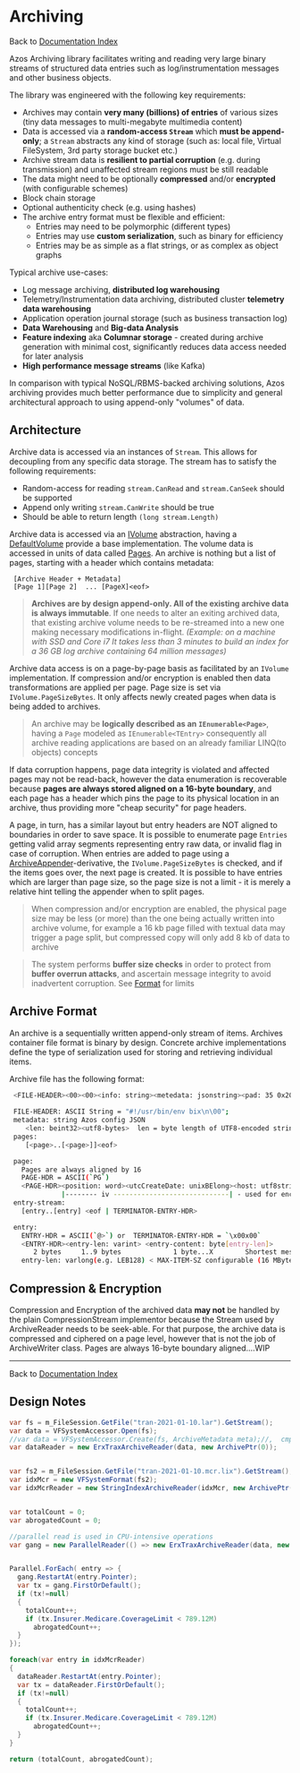 ﻿# Archiving

Back to [Documentation Index](/src/documentation-index.md)

Azos Archiving library facilitates writing and reading very large binary streams of 
structured data entries such as log/instrumentation messages and other business objects.

The library was engineered with the following key requirements:
- Archives may contain **very many (billions) of entries** of various sizes (tiny data messages to multi-megabyte multimedia content)
- Data is accessed via a **random-access `Stream`** which **must be append-only**; a `Stream` abstracts any kind of storage (such as: local file, Virtual FileSystem, 3rd party storage bucket etc.)
- Archive stream data is **resilient to partial corruption** (e.g. during transmission) and unaffected stream regions must be still readable
- The data might need to be optionally **compressed** and/or **encrypted** (with configurable schemes)
- Block chain storage
- Optional authenticity check (e.g. using hashes)
- The archive entry format must be flexible and efficient:
   - Entries may need to be polymorphic (different types)
   - Entries may use **custom serialization**, such as binary for efficiency
   - Entries may be as simple as a flat strings, or as complex as object graphs

Typical archive use-cases:
- Log message archiving, **distributed log warehousing**
- Telemetry/Instrumentation data archiving, distributed cluster **telemetry data warehousing**
- Application operation journal storage (such as business transaction log)
- **Data Warehousing** and **Big-data Analysis**
- **Feature indexing** aka **Columnar storage** - created during archive generation with minimal cost, significantly reduces data access needed for later analysis
- **High performance message streams** (like Kafka)

 In comparison with typical NoSQL/RBMS-backed archiving solutions, Azos archiving provides much better performance due to simplicity 
 and general architectural approach to using append-only "volumes" of data.

## Architecture

Archive data is accessed via an instances of `Stream`. This allows for decoupling from any specific data storage.
The stream has to satisfy the following requirements:
- Random-access for reading `stream.CanRead` and `stream.CanSeek` should be supported
- Append only writing `stream.CanWrite` should be true
- Should be able to return length `(long stream.Length)`

Archive data is accessed via an [IVolume](IVolume.cs) abstraction, having a [DefaultVolume](DefaultVolume.cs) provide
a base implementation. The volume data is accessed in units of data called [Pages](Page.cs). An archive is nothing but a
list of pages, starting with a header which contains metadata:
```
 [Archive Header + Metadata]
 [Page 1][Page 2]  ... [PageX]<eof>
```
> **Archives are by design append-only. All of the existing archive data is always immutable**. If one needs to alter an
> exiting archived data, that existing archive volume needs to be re-streamed into a new one making necessary modifications
> in-flight. *(Example: on a machine with SSD and Core i7 It takes less than 3 minutes to build an index for a 36 GB log archive containing 64 million messages)*

Archive data access is on a page-by-page basis as facilitated by an `IVolume` implementation. If compression and/or encryption is 
enabled then data transformations are applied per page. Page size is set via `IVolume.PageSizeBytes`. It only affects newly created 
pages when data is being added to archives.

> An archive may be **logically described as an `IEnumerable<Page>`**, having a `Page` modeled as `IEnumerable<TEntry>` consequently
> all archive reading applications are based on an already familiar LINQ(to objects) concepts

If data corruption happens, page data integrity is violated and affected pages may not be read-back, however the data enumeration
is recoverable because **pages are always stored aligned on a 16-byte boundary**, and each page has a header which pins the page to 
its physical location in an archive, thus providing more "cheap security" for page headers.

A page, in turn, has a similar layout but entry headers are NOT aligned to boundaries in order to save space. It is possible
to enumerate page `Entries` getting valid array segments representing entry raw data, or invalid flag in case of corruption.
When entries are added to page using a [ArchiveAppender](ArchiveAppender.cs)-derivative, the `IVolume.PageSizeBytes` is checked,
and if the items goes over, the next page is created. It is possible to have entries which are larger than page size, so the
page size is not a limit - it is merely a relative hint telling the appender when to split pages.

> When compression and/or encryption are enabled, the physical page size may be less (or more) than the one being actually written into archive volume, for example 
> a 16 kb page filled with textual data may trigger a page split, but compressed copy will only add 8 kb of data to archive

> The system performs **buffer size checks** in order to protect from **buffer overrun attacks**,
>  and ascertain message integrity to avoid inadvertent corruption. See [Format](Format.cs) for limits





## Archive Format

An archive is a sequentially written append-only stream of items. Archives container file format
is binary by design. Concrete archive implementations define the type of serialization used for
storing and retrieving individual items.

Archive file has the following format:
```bash
 <FILE-HEADER><00><00><info: string><metedata: jsonstring><pad: 35 0x20> <pages>
 
 FILE-HEADER: ASCII String = "#!/usr/bin/env bix\n\00";
 metadata: string Azos config JSON
    <len: beint32><utf8-bytes>  len = byte length of UTF8-encoded string containing config vector
 pages:
    [<page>..[<page>]]<eof>

 page:
   Pages are always aligned by 16
   PAGE-HDR = ASCII(`PG`)
   <PAGE-HDR><position: word><utcCreateDate: unixBElong><host: utf8string><app: atomBElong><len: beInt><entry-stream>  <eof|page-hdr>
             |-------- iv -----------------------------| - used for encryption             |compressed|
 entry-stream:
   [entry..[entry] <eof | TERMINATOR-ENTRY-HDR>

 entry:
   ENTRY-HDR = ASCII(`@>`) or  TERMINATOR-ENTRY-HDR = `\x00x00`
   <ENTRY-HDR><entry-len: varint> <entry-content: byte[entry-len]>
      2 bytes     1..9 bytes             1 byte...X        Shortest message:  4 bytes
   entry-len: varlong(e.g. LEB128) < MAX-ITEM-SZ configurable (16 MByte by default)
```

## Compression & Encryption
Compression and Encryption of the archived data **may not** be handled by the plain CompressionStream implementor 
because the Stream used by ArchiveReader needs to be seek-able. For that purpose, the archive data is compressed and 
ciphered on a page level, however that is not the job of ArchiveWriter class. 
Pages are always 16-byte boundary aligned....WIP

---
Back to [Documentation Index](/src/documentation-index.md)



## Design Notes

```csharp
var fs = m_FileSession.GetFile("tran-2021-01-10.lar").GetStream();
var data = VFSystemAccessor.Open(fs);
//var data = VFSystemAccessor.Create(fs, ArchiveMetadata meta);//,  cmp: ComnpressionType.None, enc: EncryptorType.AES);
var dataReader = new ErxTraxArchiveReader(data, new ArchivePtr(0));


var fs2 = m_FileSession.GetFile("tran-2021-01-10.mcr.lix").GetStream();
var idxMcr = new VFSystemFormat(fs2);
var idxMcrReader = new StringIndexArchiveReader(idxMcr, new ArchivePtr(0));


var totalCount = 0;
var abrogatedCount = 0;

//parallel read is used in CPU-intensive operations
var gang = new ParallelReader(() => new ErxTraxArchiveReader(data, new ArchivePtr(0));


Parallel.ForEach( entry => {  
  gang.RestartAt(entry.Pointer);
  var tx = gang.FirstOrDefault();
  if (tx!=null)
  {
    totalCount++;
    if (tx.Insurer.Medicare.CoverageLimit < 789.12M) 
      abrogatedCount++; 
  }
});

foreach(var entry in idxMcrReader)
{
  dataReader.RestartAt(entry.Pointer);
  var tx = dataReader.FirstOrDefault();
  if (tx!=null)
  {
    totalCount++;
    if (tx.Insurer.Medicare.CoverageLimit < 789.12M) 
      abrogatedCount++; 
  }
}

return (totalCount, abrogatedCount);
```